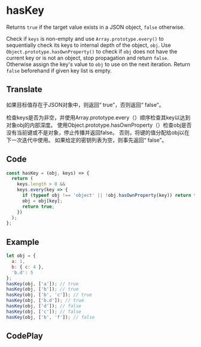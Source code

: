 # hasKey

Returns `true` if the target value exists in a JSON object, `false` otherwise.

Check if `keys` is non-empty and use `Array.prototype.every()` to sequentially check its keys to internal depth of the object, `obj`. 
Use `Object.prototype.hasOwnProperty()` to check if `obj` does not have the current key or is not an object, stop propagation and return `false`.
Otherwise assign the key's value to `obj` to use on the next iteration.
Return `false` beforehand if given key list is empty.

## Translate

如果目标值存在于JSON对象中，则返回“ true”，否则返回“ false”。

检查keys是否为非空，并使用Array.prototype.every（）顺序检查其key以达到对象obj的内部深度。
使用Object.prototype.hasOwnProperty（）检查obj是否没有当前键或不是对象，停止传播并返回false。
否则，将键的值分配给obj以在下一次迭代中使用。
如果给定的密钥列表为空，则事先返回“ false”。

## Code

```js
const hasKey = (obj, keys) => {
  return (
    keys.length > 0 &&
    keys.every(key => {
      if (typeof obj !== 'object' || !obj.hasOwnProperty(key)) return false;
      obj = obj[key];
      return true;
    })
  );
};
```

## Example

```js
let obj = {
  a: 1,
  b: { c: 4 },
  'b.d': 5
};
hasKey(obj, ['a']); // true
hasKey(obj, ['b']); // true
hasKey(obj, ['b', 'c']); // true
hasKey(obj, ['b.d']); // true
hasKey(obj, ['d']); // false
hasKey(obj, ['c']); // false
hasKey(obj, ['b', 'f']); // false
```

## CodePlay

<template>
  <code-play codeplay-id="" />
</template>
